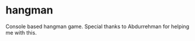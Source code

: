 # hangman
<p>Console based hangman game. Special thanks to Abdurrehman for helping me with this.</p>
